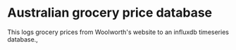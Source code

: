 # Australian grocery price database

This logs grocery prices from Woolworth's website to an influxdb timeseries database.,